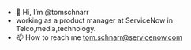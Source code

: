 - 👋 Hi, I’m @tomschnarr
- working as a product manager at ServiceNow in Telco,media,technology.
- 📫 How to reach me tom.schnarr@servicenow.com

<!---
tomschnarr/tomschnarr is a ✨ special ✨ repository because its `README.md` (this file) appears on your GitHub profile.
You can click the Preview link to take a look at your changes.
--->
